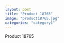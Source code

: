 ```yaml
---
layout: post
title: "Product 18765"
image: "product18765.jpg"
categories: "category1"
---
```

Product 18765
